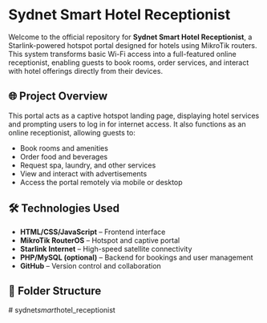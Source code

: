 # Sydnet Smart Hotel Receptionist

Welcome to the official repository for **Sydnet Smart Hotel Receptionist**, a Starlink-powered hotspot portal designed for hotels using MikroTik routers. This system transforms basic Wi-Fi access into a full-featured online receptionist, enabling guests to book rooms, order services, and interact with hotel offerings directly from their devices.

## 🌐 Project Overview

This portal acts as a captive hotspot landing page, displaying hotel services and prompting users to log in for internet access. It also functions as an online receptionist, allowing guests to:

- Book rooms and amenities
- Order food and beverages
- Request spa, laundry, and other services
- View and interact with advertisements
- Access the portal remotely via mobile or desktop

## 🛠️ Technologies Used

- **HTML/CSS/JavaScript** – Frontend interface
- **MikroTik RouterOS** – Hotspot and captive portal
- **Starlink Internet** – High-speed satellite connectivity
- **PHP/MySQL (optional)** – Backend for bookings and user management
- **GitHub** – Version control and collaboration

## 📁 Folder Structure

#   s y d n e t _ s m a r t _ h o t e l _ r e c e p t i o n i s t  
 